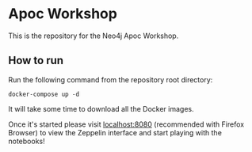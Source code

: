 # Apoc Workshop

This is the repository for the Neo4j Apoc Workshop.

## How to run

Run the following command from the repository root directory:

```
docker-compose up -d
```

It will take some time to download all the Docker images.

Once it's started please visit [localhost:8080](http://localhost:8080) (recommended with Firefox Browser) to view the Zeppelin interface and start playing with the notebooks!
